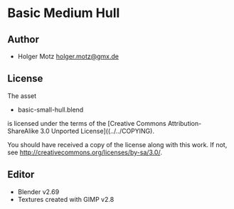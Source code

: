 Basic Medium Hull
=======================

Author
------

* Holger Motz <holger.motz@gmx.de>

License
-------

The asset

* basic-small-hull.blend

is licensed under the terms of the
[Creative Commons Attribution-ShareAlike 3.0 Unported License]((../../COPYING).

You should have received a copy of the license along with this
work.  If not, see <http://creativecommons.org/licenses/by-sa/3.0/>.

Editor
------

* Blender v2.69
* Textures created with GIMP v2.8
